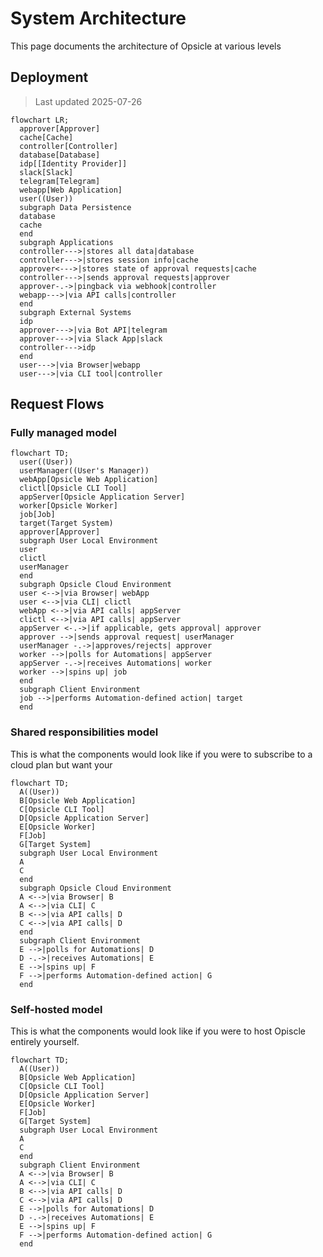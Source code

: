 # System Architecture

This page documents the architecture of Opsicle at various levels

## Deployment

> Last updated 2025-07-26

```mermaid
flowchart LR;
  approver[Approver]
  cache[Cache]
  controller[Controller]
  database[Database]
  idp[[Identity Provider]]
  slack[Slack]
  telegram[Telegram]
  webapp[Web Application]
  user((User))
  subgraph Data Persistence
  database
  cache
  end
  subgraph Applications
  controller--->|stores all data|database
  controller--->|stores session info|cache
  approver<--->|stores state of approval requests|cache
  controller--->|sends approval requests|approver
  approver-.->|pingback via webhook|controller
  webapp--->|via API calls|controller
  end
  subgraph External Systems
  idp
  approver--->|via Bot API|telegram
  approver--->|via Slack App|slack
  controller--->idp
  end
  user--->|via Browser|webapp
  user--->|via CLI tool|controller
```

## Request Flows

### Fully managed model

```mermaid
flowchart TD;
  user((User))
  userManager((User's Manager))
  webApp[Opsicle Web Application]
  clictl[Opsicle CLI Tool]
  appServer[Opsicle Application Server]
  worker[Opsicle Worker]
  job[Job]
  target(Target System)
  approver[Approver]
  subgraph User Local Environment
  user
  clictl
  userManager
  end
  subgraph Opsicle Cloud Environment
  user <-->|via Browser| webApp
  user <-->|via CLI| clictl
  webApp <-->|via API calls| appServer
  clictl <-->|via API calls| appServer
  appServer <-.->|if applicable, gets approval| approver
  approver -->|sends approval request| userManager
  userManager -.->|approves/rejects| approver
  worker -->|polls for Automations| appServer
  appServer -.->|receives Automations| worker
  worker -->|spins up| job
  end
  subgraph Client Environment
  job -->|performs Automation-defined action| target
  end
```


### Shared responsibilities model

This is what the components would look like if you were to subscribe to a cloud plan but want your 

```mermaid
flowchart TD;
  A((User))
  B[Opsicle Web Application]
  C[Opsicle CLI Tool]
  D[Opsicle Application Server]
  E[Opsicle Worker]
  F[Job]
  G[Target System]
  subgraph User Local Environment
  A
  C
  end
  subgraph Opsicle Cloud Environment
  A <-->|via Browser| B
  A <-->|via CLI| C
  B <-->|via API calls| D
  C <-->|via API calls| D
  end
  subgraph Client Environment
  E -->|polls for Automations| D
  D -.->|receives Automations| E
  E -->|spins up| F
  F -->|performs Automation-defined action| G
  end
```

### Self-hosted model

This is what the components would look like if you were to host Opiscle entirely yourself.

```mermaid
flowchart TD;
  A((User))
  B[Opsicle Web Application]
  C[Opsicle CLI Tool]
  D[Opsicle Application Server]
  E[Opsicle Worker]
  F[Job]
  G[Target System]
  subgraph User Local Environment
  A
  C
  end
  subgraph Client Environment
  A <-->|via Browser| B
  A <-->|via CLI| C
  B <-->|via API calls| D
  C <-->|via API calls| D
  E -->|polls for Automations| D
  D -.->|receives Automations| E
  E -->|spins up| F
  F -->|performs Automation-defined action| G
  end
```
